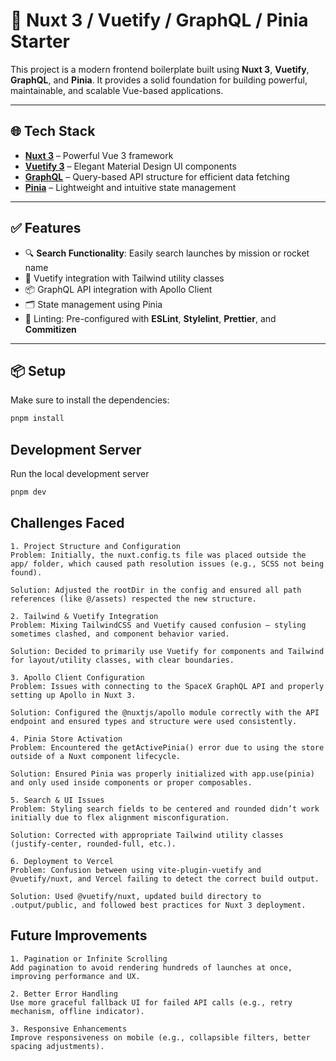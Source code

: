 # 🚀 Nuxt 3 / Vuetify / GraphQL / Pinia Starter

This project is a modern frontend boilerplate built using **Nuxt 3**, **Vuetify**, **GraphQL**, and **Pinia**. It provides a solid foundation for building powerful, maintainable, and scalable Vue-based applications.

---

## 🌐 Tech Stack

- **[Nuxt 3](https://nuxt.com/docs/getting-started/introduction)** – Powerful Vue 3 framework
- **[Vuetify 3](https://next.vuetifyjs.com/)** – Elegant Material Design UI components
- **[GraphQL](https://graphql.org/)** – Query-based API structure for efficient data fetching
- **[Pinia](https://pinia.vuejs.org/)** – Lightweight and intuitive state management

---

## ✅ Features

- 🔍 **Search Functionality**: Easily search launches by mission or rocket name  
- 🎨 Vuetify integration with Tailwind utility classes  
- 📦 GraphQL API integration with Apollo Client  
- 🗂 State management using Pinia  
- 🧼 Linting: Pre-configured with **ESLint**, **Stylelint**, **Prettier**, and **Commitizen**

---

## 📦 Setup

Make sure to install the dependencies:

```bash
pnpm install

```

## Development Server
Run the local development server
```bash
pnpm dev
```
## Challenges Faced
```
1. Project Structure and Configuration
Problem: Initially, the nuxt.config.ts file was placed outside the app/ folder, which caused path resolution issues (e.g., SCSS not being found).

Solution: Adjusted the rootDir in the config and ensured all path references (like @/assets) respected the new structure.

2. Tailwind & Vuetify Integration
Problem: Mixing TailwindCSS and Vuetify caused confusion — styling sometimes clashed, and component behavior varied.

Solution: Decided to primarily use Vuetify for components and Tailwind for layout/utility classes, with clear boundaries.

3. Apollo Client Configuration
Problem: Issues with connecting to the SpaceX GraphQL API and properly setting up Apollo in Nuxt 3.

Solution: Configured the @nuxtjs/apollo module correctly with the API endpoint and ensured types and structure were used consistently.

4. Pinia Store Activation
Problem: Encountered the getActivePinia() error due to using the store outside of a Nuxt component lifecycle.

Solution: Ensured Pinia was properly initialized with app.use(pinia) and only used inside components or proper composables.

5. Search & UI Issues
Problem: Styling search fields to be centered and rounded didn’t work initially due to flex alignment misconfiguration.

Solution: Corrected with appropriate Tailwind utility classes (justify-center, rounded-full, etc.).

6. Deployment to Vercel
Problem: Confusion between using vite-plugin-vuetify and @vuetify/nuxt, and Vercel failing to detect the correct build output.

Solution: Used @vuetify/nuxt, updated build directory to .output/public, and followed best practices for Nuxt 3 deployment.

```
## Future Improvements
```
1. Pagination or Infinite Scrolling
Add pagination to avoid rendering hundreds of launches at once, improving performance and UX.

2. Better Error Handling
Use more graceful fallback UI for failed API calls (e.g., retry mechanism, offline indicator).

3. Responsive Enhancements
Improve responsiveness on mobile (e.g., collapsible filters, better spacing adjustments).
```